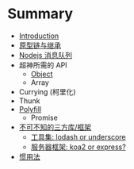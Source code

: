 # Summary

* [Introduction](README.md)
* [原型链与继承](yuan-xing-lian-yu-ji-cheng.md)
* [Nodejs 消息队列](nodejs-xiao-xi-dui-lie.md)
* 超神所需的 API
  * [Object](object.md)
  * Array
* Currying \(柯里化\)
* Thunk
* [Polyfill](polyfill.md)
  * Promise
* [不可不知的三方库/框架](bu-ke-bu-zhi-de-san-fang-ku.md)
  * [工具集: lodash or underscore](bu-ke-bu-zhi-de-san-fang-ku/lodash.md)
  * [服务器框架: koa2 or express?](bu-ke-bu-zhi-de-san-fang-ku/koa2-or-express.md)
* [惯用法](guan-yong-fa.md)
